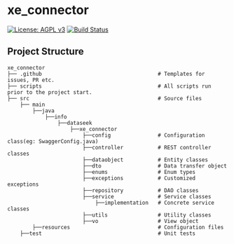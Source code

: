 # xe_connector
[![License: AGPL v3](https://img.shields.io/badge/License-AGPL%20v3-blue.svg)](https://www.gnu.org/licenses/agpl-3.0)
[![Build Status](https://travis-ci.org/DataseekCN/xe_connector.svg?branch=master)](https://travis-ci.org/DataseekCN/xe_connector)

## Project Structure

    xe_connector
    ├── .github                                     # Templates for issues, PR etc.
    ├── scripts                                     # All scripts run prior to the project start.
    ├── src                                         # Source files
        ├── main
            ├──java
                ├──info
                    ├──dataseek
                        ├──xe_connector
                            ├──config               # Configuration class(eg: SwaggerConfig.java)
                            ├──controller           # REST controller classes
                            ├──dataobject           # Entity classes
                            ├──dto                  # Data transfer object
                            ├──enums                # Enum types
                            ├──exceptions           # Customized exceptions
                            ├──repository           # DAO classes
                            ├──service              # Service classes
                                ├──implementation   # Concrete service classes
                            ├──utils                # Utility classes
                            ├──vo                   # View object
            ├──resources                            # Configuration files
        ├──test                                     # Unit tests